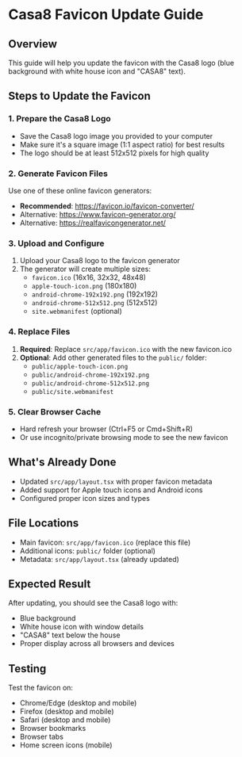 # Casa8 Favicon Update Guide

## Overview
This guide will help you update the favicon with the Casa8 logo (blue background with white house icon and "CASA8" text).

## Steps to Update the Favicon

### 1. Prepare the Casa8 Logo
- Save the Casa8 logo image you provided to your computer
- Make sure it's a square image (1:1 aspect ratio) for best results
- The logo should be at least 512x512 pixels for high quality

### 2. Generate Favicon Files
Use one of these online favicon generators:
- **Recommended**: https://favicon.io/favicon-converter/
- Alternative: https://www.favicon-generator.org/
- Alternative: https://realfavicongenerator.net/

### 3. Upload and Configure
1. Upload your Casa8 logo to the favicon generator
2. The generator will create multiple sizes:
   - `favicon.ico` (16x16, 32x32, 48x48)
   - `apple-touch-icon.png` (180x180)
   - `android-chrome-192x192.png` (192x192)
   - `android-chrome-512x512.png` (512x512)
   - `site.webmanifest` (optional)

### 4. Replace Files
1. **Required**: Replace `src/app/favicon.ico` with the new favicon.ico
2. **Optional**: Add other generated files to the `public/` folder:
   - `public/apple-touch-icon.png`
   - `public/android-chrome-192x192.png`
   - `public/android-chrome-512x512.png`
   - `public/site.webmanifest`

### 5. Clear Browser Cache
- Hard refresh your browser (Ctrl+F5 or Cmd+Shift+R)
- Or use incognito/private browsing mode to see the new favicon

## What's Already Done
- Updated `src/app/layout.tsx` with proper favicon metadata
- Added support for Apple touch icons and Android icons
- Configured proper icon sizes and types

## File Locations
- Main favicon: `src/app/favicon.ico` (replace this file)
- Additional icons: `public/` folder (optional)
- Metadata: `src/app/layout.tsx` (already updated)

## Expected Result
After updating, you should see the Casa8 logo with:
- Blue background
- White house icon with window details
- "CASA8" text below the house
- Proper display across all browsers and devices

## Testing
Test the favicon on:
- Chrome/Edge (desktop and mobile)
- Firefox (desktop and mobile)
- Safari (desktop and mobile)
- Browser bookmarks
- Browser tabs
- Home screen icons (mobile)
